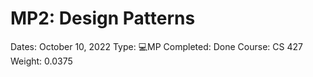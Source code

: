 # MP2: Design Patterns

Dates: October 10, 2022
Type: 💻MP
Completed: Done
Course: CS 427
Weight: 0.0375